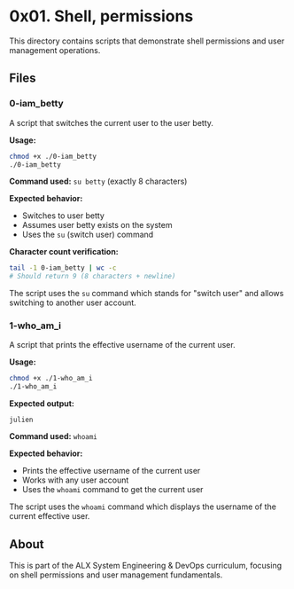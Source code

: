 # 0x01. Shell, permissions

This directory contains scripts that demonstrate shell permissions and user management operations.

## Files

### 0-iam_betty
A script that switches the current user to the user betty.

**Usage:**
```bash
chmod +x ./0-iam_betty
./0-iam_betty
```

**Command used:** `su betty` (exactly 8 characters)

**Expected behavior:**
- Switches to user betty
- Assumes user betty exists on the system
- Uses the `su` (switch user) command

**Character count verification:**
```bash
tail -1 0-iam_betty | wc -c
# Should return 9 (8 characters + newline)
```

The script uses the `su` command which stands for "switch user" and allows switching to another user account.

### 1-who_am_i
A script that prints the effective username of the current user.

**Usage:**
```bash
chmod +x ./1-who_am_i
./1-who_am_i
```

**Expected output:**
```
julien
```

**Command used:** `whoami`

**Expected behavior:**
- Prints the effective username of the current user
- Works with any user account
- Uses the `whoami` command to get the current user

The script uses the `whoami` command which displays the username of the current effective user.

## About

This is part of the ALX System Engineering & DevOps curriculum, focusing on shell permissions and user management fundamentals.

